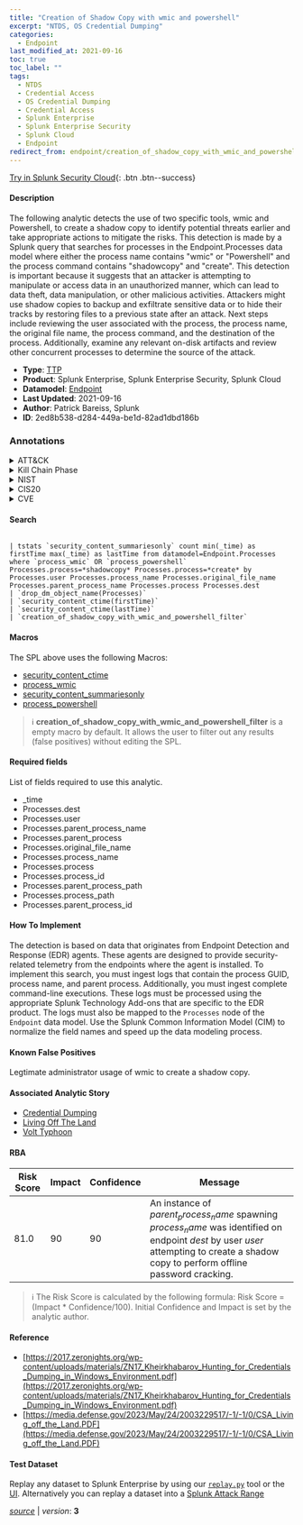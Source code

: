 ```yaml
---
title: "Creation of Shadow Copy with wmic and powershell"
excerpt: "NTDS, OS Credential Dumping"
categories:
  - Endpoint
last_modified_at: 2021-09-16
toc: true
toc_label: ""
tags:
  - NTDS
  - Credential Access
  - OS Credential Dumping
  - Credential Access
  - Splunk Enterprise
  - Splunk Enterprise Security
  - Splunk Cloud
  - Endpoint
redirect_from: endpoint/creation_of_shadow_copy_with_wmic_and_powershell/
---
```




[Try in Splunk Security Cloud](https://www.splunk.com/en_us/cyber-security.html){: .btn .btn--success}

#### Description

The following analytic detects the use of two specific tools, wmic and Powershell, to create a shadow copy to identify potential threats earlier and take appropriate actions to mitigate the risks. This detection is made by a Splunk query that searches for processes in the Endpoint.Processes data model where either the process name contains &#34;wmic&#34; or &#34;Powershell&#34; and the process command contains &#34;shadowcopy&#34; and &#34;create&#34;. This detection is important because it suggests that an attacker is attempting to manipulate or access data in an unauthorized manner, which can lead to data theft, data manipulation, or other malicious activities. Attackers might use shadow copies to backup and exfiltrate sensitive data or to hide their tracks by restoring files to a previous state after an attack. Next steps include reviewing the user associated with the process, the process name, the original file name, the process command, and the destination of the process. Additionally, examine any relevant on-disk artifacts and review other concurrent processes to determine the source of the attack.

- **Type**: [TTP](https://github.com/splunk/security_content/wiki/Detection-Analytic-Types)
- **Product**: Splunk Enterprise, Splunk Enterprise Security, Splunk Cloud
- **Datamodel**: [Endpoint](https://docs.splunk.com/Documentation/CIM/latest/User/Endpoint)
- **Last Updated**: 2021-09-16
- **Author**: Patrick Bareiss, Splunk
- **ID**: 2ed8b538-d284-449a-be1d-82ad1dbd186b

### Annotations
<details>
  <summary>ATT&CK</summary>

<div markdown="1">

#### [ATT&CK](https://attack.mitre.org/)

| ID          | Technique   | Tactic         |
| ----------- | ----------- |--------------- |
| [T1003.003](https://attack.mitre.org/techniques/T1003/003/) | NTDS | Credential Access |

| [T1003](https://attack.mitre.org/techniques/T1003/) | OS Credential Dumping | Credential Access |

</div>
</details>


<details>
  <summary>Kill Chain Phase</summary>

<div markdown="1">

* Exploitation


</div>
</details>


<details>
  <summary>NIST</summary>

<div markdown="1">

* DE.CM



</div>
</details>

<details>
  <summary>CIS20</summary>

<div markdown="1">

* CIS 10



</div>
</details>

<details>
  <summary>CVE</summary>

<div markdown="1">


</div>
</details>


#### Search

```

| tstats `security_content_summariesonly` count min(_time) as firstTime max(_time) as lastTime from datamodel=Endpoint.Processes where `process_wmic` OR `process_powershell` Processes.process=*shadowcopy* Processes.process=*create* by Processes.user Processes.process_name Processes.original_file_name Processes.parent_process_name Processes.process Processes.dest 
| `drop_dm_object_name(Processes)` 
| `security_content_ctime(firstTime)`
| `security_content_ctime(lastTime)` 
| `creation_of_shadow_copy_with_wmic_and_powershell_filter`
```

#### Macros
The SPL above uses the following Macros:
* [security_content_ctime](https://github.com/splunk/security_content/blob/develop/macros/security_content_ctime.yml)
* [process_wmic](https://github.com/splunk/security_content/blob/develop/macros/process_wmic.yml)
* [security_content_summariesonly](https://github.com/splunk/security_content/blob/develop/macros/security_content_summariesonly.yml)
* [process_powershell](https://github.com/splunk/security_content/blob/develop/macros/process_powershell.yml)

> :information_source:
> **creation_of_shadow_copy_with_wmic_and_powershell_filter** is a empty macro by default. It allows the user to filter out any results (false positives) without editing the SPL.



#### Required fields
List of fields required to use this analytic.
* _time
* Processes.dest
* Processes.user
* Processes.parent_process_name
* Processes.parent_process
* Processes.original_file_name
* Processes.process_name
* Processes.process
* Processes.process_id
* Processes.parent_process_path
* Processes.process_path
* Processes.parent_process_id



#### How To Implement
The detection is based on data that originates from Endpoint Detection and Response (EDR) agents. These agents are designed to provide security-related telemetry from the endpoints where the agent is installed. To implement this search, you must ingest logs that contain the process GUID, process name, and parent process. Additionally, you must ingest complete command-line executions. These logs must be processed using the appropriate Splunk Technology Add-ons that are specific to the EDR product. The logs must also be mapped to the `Processes` node of the `Endpoint` data model. Use the Splunk Common Information Model (CIM) to normalize the field names and speed up the data modeling process.
#### Known False Positives
Legtimate administrator usage of wmic to create a shadow copy.

#### Associated Analytic Story
* [Credential Dumping](/stories/credential_dumping)
* [Living Off The Land](/stories/living_off_the_land)
* [Volt Typhoon](/stories/volt_typhoon)




#### RBA

| Risk Score  | Impact      | Confidence   | Message      |
| ----------- | ----------- |--------------|--------------|
| 81.0 | 90 | 90 | An instance of $parent_process_name$ spawning $process_name$ was identified on endpoint $dest$ by user $user$ attempting to create a shadow copy to perform offline password cracking. |


> :information_source:
> The Risk Score is calculated by the following formula: Risk Score = (Impact * Confidence/100). Initial Confidence and Impact is set by the analytic author.


#### Reference

* [https://2017.zeronights.org/wp-content/uploads/materials/ZN17_Kheirkhabarov_Hunting_for_Credentials_Dumping_in_Windows_Environment.pdf](https://2017.zeronights.org/wp-content/uploads/materials/ZN17_Kheirkhabarov_Hunting_for_Credentials_Dumping_in_Windows_Environment.pdf)
* [https://media.defense.gov/2023/May/24/2003229517/-1/-1/0/CSA_Living_off_the_Land.PDF](https://media.defense.gov/2023/May/24/2003229517/-1/-1/0/CSA_Living_off_the_Land.PDF)



#### Test Dataset
Replay any dataset to Splunk Enterprise by using our [`replay.py`](https://github.com/splunk/attack_data#using-replaypy) tool or the [UI](https://github.com/splunk/attack_data#using-ui).
Alternatively you can replay a dataset into a [Splunk Attack Range](https://github.com/splunk/attack_range#replay-dumps-into-attack-range-splunk-server)




[*source*](https://github.com/splunk/security_content/tree/develop/detections/endpoint/creation_of_shadow_copy_with_wmic_and_powershell.yml) \| *version*: **3**